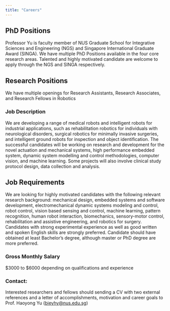 ```yaml
---
title: "Careers"
---
```


## PhD Positions

Professor Yu is faculty member of NUS Graduate School for Integrative Sciences and Engineering (NGS) and Singapore International Graduate Award (SINGA). We have multiple PhD Positions available in the four core research areas. Talented and highly motivated candidate are welcome to apply through the NGS and SINGA respectively.

## Research Positions
We have multiple openings for Research Assistants, Research Associates, and Research Fellows in Robotics

### Job Description
We are developing a range of medical robots and intelligent robots for industrial applications, such as rehabilitation robotics for individuals with neurological disorders, surgical robotics for minimally invasive surgeries, and intelligent ground robots for inspection and object identification. The successful candidates will be working on research and development for the novel actuation and mechanical systems, high performance embedded system, dynamic system modelling and control methodologies, computer vision, and machine learning. Some projects will also involve clinical study protocol design, data collection and analysis.

## Job Requirements
We are looking for highly motivated candidates with the following relevant research background: mechanical design, embedded systems and software development, electromechanical dynamic systems modeling and control, robot control, vision based sensing and control, machine learning, pattern recognition, human robot interaction, biomechanics, sensory-motor control, rehabilitation and assistive engineering, and robotics for surgery. Candidates with strong experimental experience as well as good written and spoken English skills are strongly preferred. Candidate should have obtained at least Bachelor’s degree, although master or PhD degree are more preferred.

### Gross Monthly Salary
$3000 to $6000 depending on qualifications and experience

### Contact:
Interested researchers and fellows should sending a CV with two external references and a letter of accomplishments, motivation and career goals to Prof. Haoyong Yu (bieyhy@nus.edu.sg)
